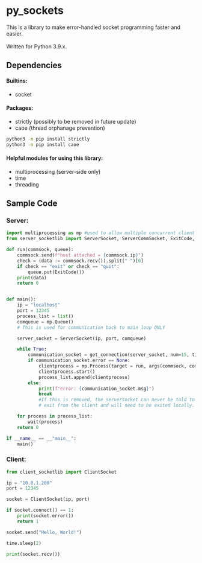 # py_sockets
This is a library to make error-handled socket programming faster and easier.<br><br>Written for Python 3.9.x.


## Dependencies
#### Builtins:
  * socket


#### Packages:
  * strictly (possibly to be removed in future update)
  * caoe (thread orphanage prevention)

```bash
python3 -m pip install strictly
python3 -m pip install caoe
```

#### Helpful modules for using this library:
  * multiprocessing (server-side only)
  * time
  * threading



## Sample Code

### Server:

```python
import multiprocessing as mp #used to allow multiple concurrent client connections.
from server_socketlib import ServerSocket, ServerCommSocket, ExitCode, get_connection

def run(commsock, queue):
    commsock.send(f"host attached = {commsock.ip}")
    check = (data := commsock.recv()).split(" ")[0]
    if check == "exit" or check == "quit":
        queue.put(ExitCode())
    print(data)
    return 0


def main():
    ip = "localhost"
    port = 12345
    process_list = list()
    comqueue = mp.Queue()
    # This is used for communication back to main loop ONLY

    server_socket = ServerSocket(ip, port, comqueue)    

    while True:
        communication_socket = get_connection(server_socket, num=15, timeout=60)
        if communication_socket.error == None:
            clientprocess = mp.Process(target = run, args(commsock, comqueue, ))
            clientprocess.start()
            process_list.append(clientprocess)
        else:
            print(f"error: {communication_socket.msg}")
            break
            #If this is removed, the serversocket can never be told to
            # exit from the client and will need to be exited locally.

    for process in process_list:
        wait(process)
    return 0

if __name__ == __"main__":
    main()
```

### Client:

```python
from client_socketlib import ClientSocket

ip = "10.0.1.200"
port = 12345

socket = ClientSocket(ip, port)

if socket.connect() == 1:
    print(socket.error())
    return 1

socket.send("Hello, World!")

time.sleep(2)

print(socket.recv())
```
